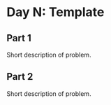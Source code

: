 # Day N: Template

## Part 1

Short description of problem.

## Part 2

Short description of problem.